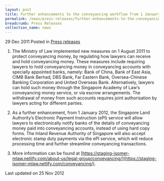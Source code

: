 ```yaml
---
layout: post
title: Further enhancements to the conveyancing workflow from 1 January 2012
permalink: /news/press-releases/further-enhancements-to-the-conveyancing-workflow-from-1-january-2012
breadcrumb: Press Releases
collection_name: news
---
```


29 Dec 2011 Posted in [Press releases](/news/press-releases)


1. The Ministry of Law implemented new measures on 1 August 2011 to protect conveyancing money, by regulating how lawyers can receive and hold conveyancing money. These measures include requiring lawyers to hold conveyancing money in conveyancing accounts with specially appointed banks, namely: Bank of China, Bank of East Asia, CIMB Bank Berhad, DBS Bank, Far Eastern Bank, Oversea-Chinese Banking Corporation and United Overseas Bank. Alternatively, lawyers can hold such money through the Singapore Academy of Law’s conveyancing money service, or via escrow arrangements. The withdrawal of money from such accounts requires joint authorisation by lawyers acting for different parties.


2. As a further enhancement, from 1 January 2012, the Singapore Land Authority’s Electronic Payment Instruction (ePI) service will allow lawyers to electronically notify banks of the details of conveyancing money paid into conveyancing accounts, instead of using hard copy forms. The Inland Revenue Authority of Singapore will also accept electronic stamp duty payments via the ePI service, which will reduce processing time and further streamline conveyancing transactions.


3. More information can be found at [https://staging-isomer-mlaw.netlify.com/about-us/legal-group/conveyancing/](https://staging-isomer-mlaw.netlify.com/conveyancing/).



<p class="right-side-updated">Last updated on 25 Nov 2012</p>
